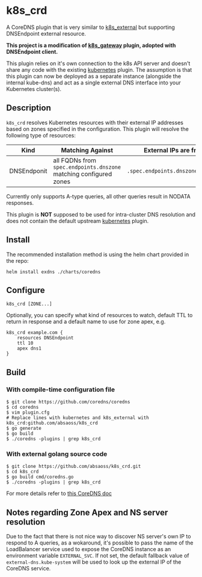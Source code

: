 # k8s_crd

A CoreDNS plugin that is very similar to [k8s_external](https://coredns.io/plugins/k8s_external/) but supporting DNSEndpoint external resource.

**This project is a modification of [k8s_gateway](https://github.com/ori-edge/k9s_gateway) plugin, adopted with DNSEndpoint client.**

This plugin relies on it's own connection to the k8s API server and doesn't share any code with the existing [kubernetes](https://coredns.io/plugins/kubernetes/) plugin. The assumption is that this plugin can now be deployed as a separate instance (alongside the internal kube-dns) and act as a single external DNS interface into your Kubernetes cluster(s).


## Description

`k8s_crd` resolves Kubernetes resources with their external IP addresses based on zones specified in the configuration. This plugin will resolve the following type of resources:

| Kind | Matching Against | External IPs are from |
| ---- | ---------------- | -------- |
| DNSEndponit | all FQDNs from `spec.endpoints.dnszone` matching configured zones | `.spec.endpoints.dnszone.targets` |


Currently only supports A-type queries, all other queries result in NODATA responses.

This plugin is **NOT** supposed to be used for intra-cluster DNS resolution and does not contain the default upstream [kubernetes](https://coredns.io/plugins/kubernetes/) plugin.

## Install

The recommended installation method is using the helm chart provided in the repo:

```
helm install exdns ./charts/coredns
```
## Configure

```
k8s_crd [ZONE...]
```

Optionally, you can specify what kind of resources to watch, default TTL to return in response and a default name to use for zone apex, e.g.

```
k8s_crd example.com {
    resources DNSEndpoint
    ttl 10
    apex dns1
}
```

## Build

### With compile-time configuration file

```
$ git clone https://github.com/coredns/coredns
$ cd coredns
$ vim plugin.cfg
# Replace lines with kubernetes and k8s_external with k8s_crd:github.com/absaoss/k8s_crd
$ go generate
$ go build
$ ./coredns -plugins | grep k8s_crd
```

### With external golang source code
```
$ git clone https://github.com/absaoss/k8s_crd.git
$ cd k8s_crd
$ go build cmd/coredns.go
$ ./coredns -plugins | grep k8s_crd
```

For more details refer to [this CoreDNS doc](https://coredns.io/2017/07/25/compile-time-enabling-or-disabling-plugins/)


## Notes regarding Zone Apex and NS server resolution

Due to the fact that there is not nice way to discover NS server's own IP to respond to A queries, as a wokaround, it's possible to pass the name of the LoadBalancer service used to expose the CoreDNS instance as an environment variable `EXTERNAL_SVC`. If not set, the default fallback value of `external-dns.kube-system` will be used to look up the external IP of the CoreDNS service.
